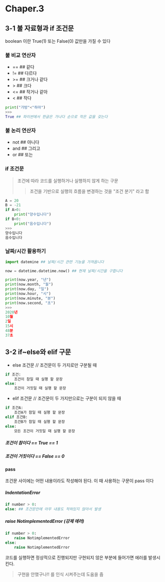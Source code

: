 # Chaper.3



## 3-1 불 자료형과 if 조건문

boolean 이란 True(1) 또는 False(0) 값만을 가질 수 있다



### 불 비교 연산자

- == ## 같다
- != ## 다르다
- \>= ## 크거나 같다
- \> ## 크다
- <= ## 작거나 같아
- \< ## 작다

``` python
print("가방"<"하마")
>>>
True ## 파이썬에서 한글은 가나다 순으로 작은 값을 갖는다
```



### 불 논리 연산자

- not ## 아니다
- and ## 그리고
- or ## 또는



### if 조건문

> 조건에 따라 코드를 실행하거나 실행하지 않게 하는 구문
>
> > 조건을 기반으로 실행의 흐름을 변경하는 것을 "조건 분기" 라고 함

``` python
A = 20
B = -21
if A>0:
    print("양수입니다")
if B<0:
    print("음수입니다")
>>>
양수입니다
음수입니다
```



### 날짜/시간 활용하기

``` python
import datemine ## 날짜/시간 관련 기능을 가져옵니다

now = datetime.datetime.now() ## 현재 날짜/시간을 구합니다

print(now.year, "년")
print(now.month, "월")
print(now.day, "일")
print(now.hour, "시")
print(now.minute, "분")
print(now.second, "초")
>>>
2020년
10월
2일
15시
48분
37초
```



## 3-2 if~else와 elif 구문



- else 조건문 // 조건문이 두 가지로만 구분될 때

``` python
if 조건:
    조건이 참일 때 실행 할 문장
else:
    조건이 거짓일 때 실행 할 문장
```

- elif 조건문 // 조건문이 두 가지만으로는 구분이 되지 않을 때

``` python
if 조건A:
    조건A가 참일 때 실행 할 문장
elif 조건B:
    조건B가 참일 때 실행 할 문장
else:
    모든 조건이 거짓일 때 실행 할 문장
```



##### 조건이 참이다 == True == 1

##### 조건이 거짓이다 == False == 0



#### pass

조건문 사이에는 어떤 내용이라도 작성해야 된다. 이 때 사용하는 구문이 pass 이다



##### IndentationError

``` python
if number > 0:
else: ## 조건문안에 아무 내용도 적혀있지 않아서 발생
```



##### raise NotimplementedError (강제 에러)

``` python
if number > 0:
    raise NotimplementedError
else:
    raise NotimplementedError
```

코드를 실행하면 정상적으로 진행되지만 구현되지 않은 부분에 들어가면 에러를 발생시킨다.

> 구현을 안했구나!! 를 인식 시켜주는데 도움을 줌